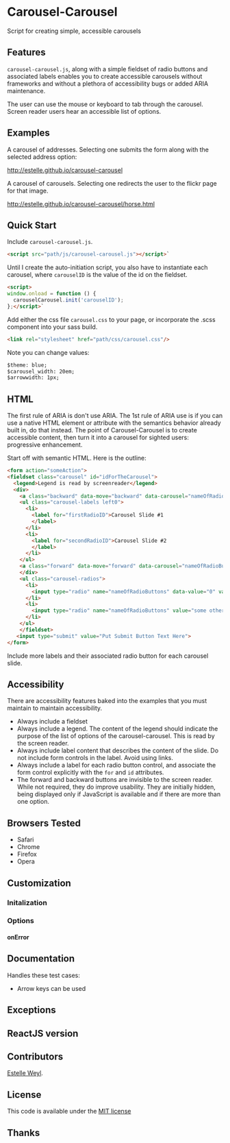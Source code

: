 # Carousel-Carousel

Script for creating simple, accessible carousels


## Features

`carousel-carousel.js`, along with a simple fieldset of radio buttons and associated labels enables you to create accessible carousels without frameworks and without a plethora of accessibility bugs or added ARIA maintenance.

The user can use the mouse or keyboard to tab through the carousel. Screen reader users hear an accessible list of options.


## Examples

A carousel of addresses. Selecting one submits the form along with the selected address option:

<http://estelle.github.io/carousel-carousel>

A carousel of carousels. Selecting one redirects the user to the flickr page for that image.

<http://estelle.github.io/carousel-carousel/horse.html>

## Quick Start

Include `carousel-carousel.js`.

```html
<script src="path/js/carousel-carousel.js"></script>`
```

Until I create the auto-initiation script, you also have to instantiate each carousel, where `carouselID` is the value of the id on the fieldset.

```html
<script>
window.onload = function () {
  carouselCarousel.init('carouselID');
};</script>`
```


Add either the css file `carousel.css` to your page, or incorporate the .scss component into your sass build. 


```html
<link rel="stylesheet" href="path/css/carousel.css"/>
```

Note you can change values:


```html
$theme: blue;
$carousel_width: 20em;
$arrowwidth: 1px;
```


## HTML

The first rule of ARIA is don't use ARIA. The 1st rule of ARIA use is if you can use a native HTML element or attribute with the semantics behavior already built in, do that instead. The point of Carousel-Carousel is to create accessible content, then turn it into a carousel for sighted users: progressive enhancement. 

Start off with semantic HTML. Here is the outline: 

```html
<form action="someAction">
<fieldset class="carousel" id="idForTheCarousel">
  <legend>Legend is read by screenreader</legend>
  <div>
    <a class="backward" data-move="backward" data-carousel="nameOfRadioButtons" hidden aria-hidden="true"></a>
    <ul class="carousel-labels left0">
      <li>
        <label for="firstRadioID">Carousel Slide #1
        </label>
      </li>
      <li>
        <label for="secondRadioID">Carousel Slide #2
        </label>
      </li>
    </ul>
    <a class="forward" data-move="forward" data-carousel="nameOfRadioButtons" hidden aria-hidden="true"></a>
    </div>
    <ul class="carousel-radios">
      <li>
        <input type="radio" name="nameOfRadioButtons" data-value="0" value="someValue" id="firstRadioID" checked><span></span>
      </li>
      <li>
        <input type="radio" name="nameOfRadioButtons" value="some other value" data-value="1" id="secondRadioID"><span></span>
      </li>
    </ul>
    </fieldset>
   <input type="submit" value="Put Submit Button Text Here">
</form>
```

Include more labels and their associated radio button for each carousel slide.

## Accessibility

There are accessibility features baked into the examples that you must maintain to maintain accessibility.

* Always include a fieldset
* Always include a legend. The content of the legend should indicate the purpose of the list of options of the carousel-carousel. This is read by the screen reader.
* Always include label content that describes the content of the slide. Do not include form controls in the label. Avoid using links.
* Always include a label for each radio button control, and associate the form control explicitly with the `for` and `id` attributes.
* The forward and backward buttons are invisible to the screen reader. While not required, they do improve usability. They are initially hidden, being displayed only if JavaScript is available and if there are more than one option. 


## Browsers Tested

* Safari
* Chrome
* Firefox
* Opera

## Customization

### Initalization

### Options

#### onError


## Documentation

Handles these test cases:

* Arrow keys can be used

## Exceptions


## ReactJS version


## Contributors

[Estelle Weyl](http://twitter.com/estellevw). 

## License

This code is available under the [MIT license](LICENSE)

## Thanks


